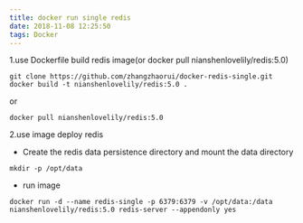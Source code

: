 ```yaml
---
title: docker run single redis
date: 2018-11-08 12:25:50
tags: Docker
---
```


1.use Dockerfile build redis image(or docker pull nianshenlovelily/redis:5.0)
```
git clone https://github.com/zhangzhaorui/docker-redis-single.git
docker build -t nianshenlovelily/redis:5.0 .
```
or
```
docker pull nianshenlovelily/redis:5.0
```
2.use image deploy redis
* Create the redis data persistence directory and mount the data directory
```
mkdir -p /opt/data
```
* run image
```
docker run -d --name redis-single -p 6379:6379 -v /opt/data:/data  nianshenlovelily/redis:5.0 redis-server --appendonly yes
```


